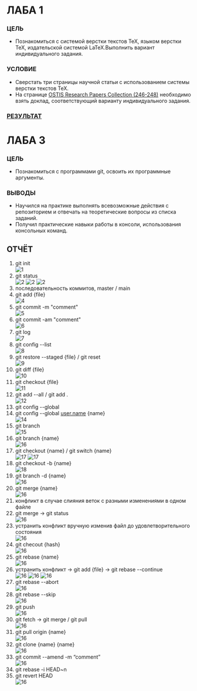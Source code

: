 # ЛАБА 1

### ЦЕЛЬ

- Познакомиться с системой верстки текстов TeX, языком верстки TeX, издательской системой LaTeX.Выполнить вариант индивидуального задания.

### УСЛОВИЕ

- Сверстать три страницы научной статьи с использованием системы верстки текстов TeX.
- На странице [OSTIS Research Papers Collection (246-248)](https://proc.ostis.net/proc/Proceedings%20OSTIS-2024.pdf) необходимо взять доклад, соответствующий варианту индивидуального задания.

### [РЕЗУЛЬТАТ](lab1/LAB1.pdf)

# ЛАБА 3
### ЦЕЛЬ

- Познакомиться с программами git, освоить их программные аргументы.

### ВЫВОДЫ

- Научился на практике выполнять всевозможные действия с репозиторием и отвечать на теоретические вопросы из списка заданий.
- Получил практические навыки работы в консоли, использования консольных команд.

## ОТЧЁТ
1. git init <br>![1](images/1.png)
2. git status <br>![2](images/2_1.png)  ![2](images/2_2.png)  ![2](images/2_3.png)
3. последовательность коммитов, master   /   main <br>
4. git add {file} <br>![4](images/4.png)
5. git commit -m "comment" <br>![5](images/5.png)
6. git commit -am "comment" <br>![6](images/6.png)
7. git log <br>![7](images/7.png)
8. git config --list <br>![8](images/8.png)
9. git restore --staged {file}   /   git reset <br>![9](images/9.png)
10. git diff {file} <br>![10](images/10.png)
11. git checkout {file} <br>![11](images/11.png)
12. git add --all   /   git add . <br>![12](images/12.png)
13. git config --global <br>
14. git config --global [user.name](http://user.name) {name} <br>![14](images/14.png)
15. git branch <br>![15](images/15.png)
16. git branch {name} <br>![16](images/16.png)
17. git checkout {name} / git switch {name} <br>![17](images/17_1.png)  ![17](images/17_2.png)
18. git checkout -b {name} <br>![18](images/18.png)
19. git branch -d {name} <br>![16](images/19.png)
20. git merge {name} <br>![16](images/20.png)
21. конфликт в случае слияния веток с разными изменениями в одном файле <br>
22. git merge → git status <br>![16](images/22.png)
23. устранить конфликт вручную изменив файл до удовлетворительного состояния <br>![16](images/22.png)
24. git checout {hash} <br>![16](images/24.png)
25. git rebase {name} <br>![16](images/25.png)
26. устранить конфликт → git add {file} → git rebase --continue <br>![16](images/26_1.png)  ![16](images/26_2.png)  ![16](images/26_3.png)
27. git rebase --abort <br>![16](images/27.png)
28. git rebase --skip <br>![16](images/28.png)
29. git push <br>![16](images/29.png)
30. git fetch → git merge  /  git pull <br>![16](images/30.png)
31. git pull origin {name} <br>![16](images/31.png)
32. git clone {name} {name} <br>![16](images/32.png)
33. git commit --amend -m “comment” <br>![16](images/33.png)
34. git rebase -i HEAD~n <br>
35. git revert HEAD <br>![16](images/35.png)
